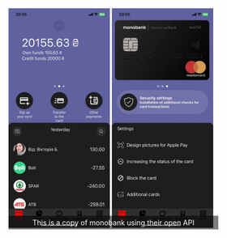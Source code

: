 <div style="position: relative; display: inline-block;">
<div style="position: absolute; bottom: 0; left: 0; color: white; background-color: rgba(0, 0, 0, 0.5); padding: 5px; width: 100%; text-align: center;">
    This is a copy of monobank using their open API
  </div>
  <img src="FirstReadme.jpg" alt="FirstPage" width="200"/>
  <img src="SecondReadme.jpg" alt="SecondPage" width="200"/>
  
</div>
